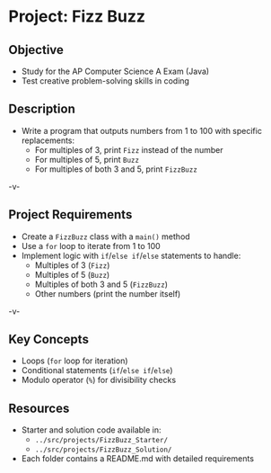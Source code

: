 # Project: Fizz Buzz

## Objective

-   Study for the AP Computer Science A Exam (Java)
-   Test creative problem-solving skills in coding

## Description

-   Write a program that outputs numbers from 1 to 100 with specific replacements:
    -   For multiples of 3, print `Fizz` instead of the number
    -   For multiples of 5, print `Buzz`
    -   For multiples of both 3 and 5, print `FizzBuzz`

-v-

## Project Requirements

-   Create a `FizzBuzz` class with a `main()` method
-   Use a `for` loop to iterate from 1 to 100
-   Implement logic with `if`/`else if`/`else` statements to handle:
    -   Multiples of 3 (`Fizz`)
    -   Multiples of 5 (`Buzz`)
    -   Multiples of both 3 and 5 (`FizzBuzz`)
    -   Other numbers (print the number itself)

-v-

## Key Concepts

-   Loops (`for` loop for iteration)
-   Conditional statements (`if`/`else if`/`else`)
-   Modulo operator (`%`) for divisibility checks

## Resources

-   Starter and solution code available in:
    -   `../src/projects/FizzBuzz_Starter/`
    -   `../src/projects/FizzBuzz_Solution/`
-   Each folder contains a README.md with detailed requirements
